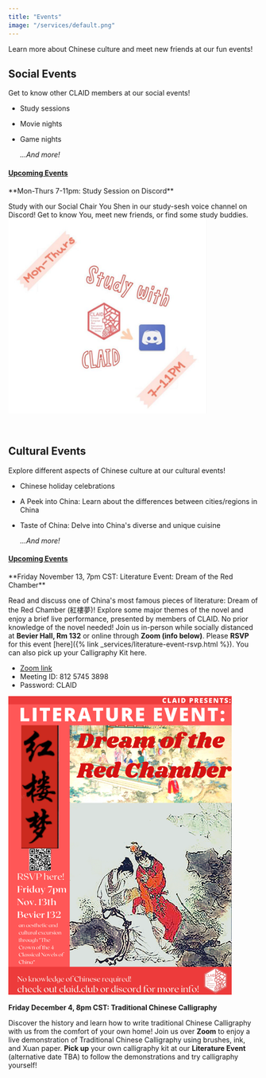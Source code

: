 ```yaml
---
title: "Events"
image: "/services/default.png"
---
```

<style>
@media screen and (max-width: 800px) {
  #div-desktop {
    width: 100%;
  }
}
</style>

Learn more about Chinese culture and meet new friends at our fun events!

## __Social Events__

Get to know other CLAID members at our social events!

- Study sessions
- Movie nights
- Game nights

    *…And more!*

#### <u>Upcoming Events</u>
<p></p>
**Mon-Thurs 7-11pm: Study Session on Discord**

Study with our Social Chair You Shen in our study-sesh voice channel on Discord! Get to know You, meet new friends, or find some study buddies.
<img src="/images/services/study-session.png" id="div-desktop" alt="Study Session" width="400"/>

<br>

## __Cultural Events__

Explore different aspects of Chinese culture at our cultural events!

- Chinese holiday celebrations
- A Peek into China: Learn about the differences between cities/regions in China
- Taste of China: Delve into China's diverse and unique cuisine
    
    *...And more!*

#### <u>Upcoming Events</u>
<p></p>
**Friday November 13, 7pm CST: Literature Event: Dream of the Red Chamber**

Read and discuss one of China's most famous pieces of literature: Dream of the Red Chamber (紅樓夢)! Explore some major themes of the novel and enjoy a brief live performance, presented by members of CLAID. No prior knowledge of the novel needed! Join us in-person while socially distanced at **Bevier Hall, Rm 132** or online through **Zoom (info below)**. Please **RSVP** for this event [here]({% link _services/literature-event-rsvp.html %}). You can also pick up your Calligraphy Kit here.
    
  - [Zoom link](<https://illinois.zoom.us/j/81257453898?pwd=bytueng1MGtQZkQvNCtrWDgyTDFwQT09>)
  - Meeting ID: 812 5745 3898
  - Password: CLAID

  <img src="/images/services/Dream_of_the_Red_Chamber.png" id="div-desktop" alt="Dream of the Red Chamber" width="450"/>
  
  <br>

**Friday December 4, 8pm CST: Traditional Chinese Calligraphy**

Discover the history and learn how to write traditional Chinese Calligraphy with us from the comfort of your own home! Join us over **Zoom** to enjoy a live demonstration of Traditional Chinese Calligraphy using brushes, ink, and Xuan paper. **Pick up** your own calligraphy kit at our **Literature Event** (alternative date TBA) to follow the demonstrations and try calligraphy yourself!